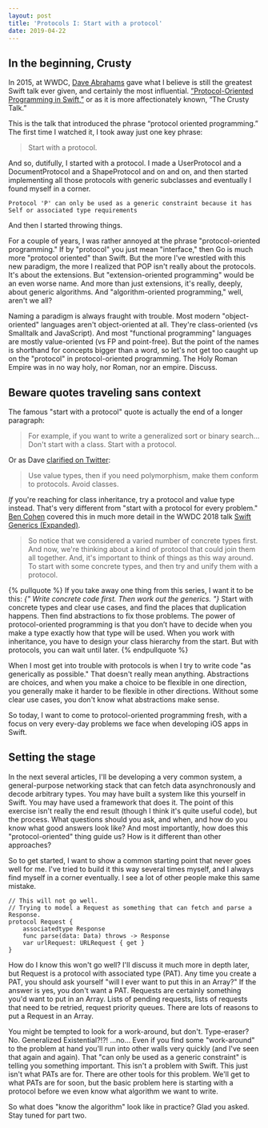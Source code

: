 ```yaml
---
layout: post
title: 'Protocols I: Start with a protocol'
date: 2019-04-22
---
```


## In the beginning, Crusty

In 2015, at WWDC, [Dave Abrahams](https://twitter.com/DaveAbrahams) gave what I believe is still the greatest Swift talk ever given, and certainly the most influential. [”Protocol-Oriented Programming in Swift,”](https://developer.apple.com/videos/play/wwdc2015/408/) or as it is more affectionately known, “The Crusty Talk.” 

This is the talk that introduced the phrase “protocol oriented programming.” The first time I watched it, I took away just one key phrase:

> Start with a protocol.

And so, dutifully, I started with a protocol. I made a UserProtocol and a DocumentProtocol and a ShapeProtocol and on and on, and then started implementing all those protocols with generic subclasses and eventually I found myself in a corner.

```
Protocol 'P' can only be used as a generic constraint because it has Self or associated type requirements
```

And then I started throwing things.
<!--more-->

For a couple of years, I was rather annoyed at the phrase "protocol-oriented programming." If by "protocol" you just mean "interface," then Go is much more "protocol oriented" than Swift. But the more I've wrestled with this new paradigm, the more I realized that POP isn't really about the protocols. It's about the extensions. But "extension-oriented programming" would be an even worse name. And more than just extensions, it's really, deeply, about generic algorithms. And "algorithm-oriented programming," well, aren't we all?

Naming a paradigm is always fraught with trouble. Most modern "object-oriented" languages aren't object-oriented at all. They're class-oriented (vs Smalltalk and JavaScript). And most "functional programming" languages are mostly value-oriented (vs FP and point-free). But the point of the names is shorthand for concepts bigger than a word, so let's not get too caught up on the "protocol" in protocol-oriented programming. The Holy Roman Empire was in no way holy, nor Roman, nor an empire. Discuss.

## Beware quotes traveling sans context

The famous "start with a protocol" quote is actually the end of a longer paragraph:

> For example, if you want to write a generalized sort or binary search…Don't start with a class. Start with a protocol.

Or as Dave [clarified on Twitter](https://twitter.com/cocoaphony/status/1104114233288151043):

> Use value types, then if you need polymorphism, make them conform to protocols.  Avoid classes.

*If* you're reaching for class inheritance, try a protocol and value type instead. That's very different from "start with a protocol for every problem." [Ben Cohen](https://twitter.com/AirspeedSwift) covered this in much more detail in the WWDC 2018 talk [Swift Generics (Expanded)](https://developer.apple.com/videos/play/wwdc2018/406/). 

> So notice that we considered a varied number of concrete types first. And now, we're thinking about a kind of protocol that could join them all together. And, it's important to think of things as this way around. To start with some concrete types, and then try and unify them with a protocol.

{% pullquote %}
If you take away one thing from this series, I want it to be this: *{" Write concrete code first. Then work out the generics. "}* Start with concrete types and clear use cases, and find the places that duplication happens. Then find abstractions to fix those problems. The power of protocol-oriented programming is that you don’t have to decide when you make a type exactly how that type will be used. When you work with inheritance, you have to design your class hierarchy from the start. But with protocols, you can wait until later.
{% endpullquote %}

When I most get into trouble with protocols is when I try to write code "as generically as possible." That doesn't really mean anything. Abstractions are choices, and when you make a choice to be flexible in one direction, you generally make it harder to be flexible in other directions. Without some clear use cases, you don't know what abstractions make sense.

So today, I want to come to protocol-oriented programming fresh, with a focus on very every-day problems we face when developing iOS apps in Swift.

## Setting the stage

In the next several articles, I'll be developing a very common system, a general-purpose networking stack that can fetch data asynchronously and decode arbitrary types. You may have built a system like this yourself in Swift. You may have used a framework that does it. The point of this exercise isn't really the end result (though I think it's quite useful code), but the process. What questions should you ask, and when, and how do you know what good answers look like? And most importantly, how does this "protocol-oriented" thing guide us? How is it different than other approaches?

So to get started, I want to show a common starting point that never goes well for me. I've tried to build it this way several times myself, and I always find myself in a corner eventually. I see a lot of other people make this same mistake.

```
// This will not go well.
// Trying to model a Request as something that can fetch and parse a Response.
protocol Request {
    associatedtype Response
    func parse(data: Data) throws -> Response
    var urlRequest: URLRequest { get }
}
```

How do I know this won't go well? I'll discuss it much more in depth later, but Request is a protocol with associated type (PAT). Any time you create a PAT, you should ask yourself "will I ever want to put this in an Array?" If the answer is yes, you don't want a PAT. Requests are certainly something you'd want to put in an Array. Lists of pending requests, lists of requests that need to be retried, request priority queues. There are lots of reasons to put a Request in an Array.

You might be tempted to look for a work-around, but don't. Type-eraser? No. Generalized Existential?!?! ...no... Even if you find some "work-around" to the problem at hand you'll run into other walls very quickly (and I've seen that again and again). That "can only be used as a generic constraint" is telling you something important. This isn't a problem with Swift. This just isn't what PATs are for. There are other tools for this problem. We'll get to what PATs are for soon, but the basic problem here is starting with a protocol before we even know what algorithm we want to write.

So what does "know the algorithm" look like in practice? Glad you asked. Stay tuned for part two.